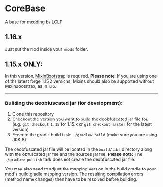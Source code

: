# CoreBase
A base for modding by LCLP

## 1.16.x
Just put the mod inside your `/mods` folder.

## 1.15.x ONLY:
In this version, <a href="https://www.curseforge.com/minecraft/mc-mods/mixinbootstrap">MixinBootstrap</a> is required.
**Please note:** If you are using one of the latest forge 1.15.2 versions, Mixins should also be supported without MixinBootstrap, as in 1.16.

<hr>

### Building the deobfuscated jar (for development):
1. Clone this repository
2. Checkout the version you want to build the deobfuscated jar file for. (e.g. `git checkout 1.15` for 1.15.x or `git checkout master` for the latest version)
3. Execute the gradle build task: `./gradlew build` (make sure you are using JDK 8)

The deobfuscated jar file will be located in the `build/libs` directory along with the obfuscated jar file and the sources jar file.
**Please note:** The `./gradlew publish` task does not create the deobfuscated jar file.

You may also need to adjust the mapping version in the build.gradle to your mod's build.gradle mapping version. The resulting compilation errors (method name changes) then have to be resolved before building.

